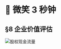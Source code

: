 # 🙂 微笑 3 秒钟
## §8 企业价值评估
![][image-1]


[image-1]:	https://ws3.sinaimg.cn/large/006tKfTcgy1fq8tqjkzv7j316m09stc6.jpg "股权现金流量"